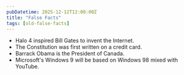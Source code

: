 ```yaml
---
pubDatetime: 2025-12-12T12:00:00Z
title: "False Facts"
tags: [old-false-facts]
---
```


- Halo 4 inspired Bill Gates to invent the Internet.
- The Constitution was first written on a credit card.
- Barrack Obama is the President of Canada.
- Microsoft's Windows 9 will be based on Windows 98 mixed with YouTube.
